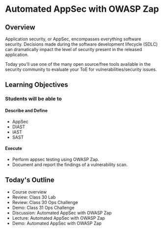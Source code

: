 # Automated AppSec with OWASP Zap

## Overview

Application security, or AppSec, encompasses everything software security. Decisions made during the software development lifecycle (SDLC) can dramatically impact the level of security present in the released application.

Today you'll use one of the many open source/free tools available in the security community to evaluate your ToE for vulnerabilities/security issues.

## Learning Objectives

### Students will be able to

#### Describe and Define

- AppSec
- DIAST
- IAST
- SAST

#### Execute

- Perform appsec testing using OWASP Zap.
- Document and report the findings of a vulnerability scan.

## Today's Outline

- Course overview
- Review: Class 30 Lab
- Review: Class 30 Ops Challenge
- Demo: Class 31 Ops Challenge
- Discussion: Automated AppSec with OWASP Zap 
- Lecture: Automated AppSec with OWASP Zap
- Demo: Automated AppSec with OWASP Zap

